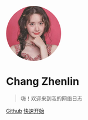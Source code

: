 <link rel="icon" href="/lin.ico" type="image/x-icon">

<img src="_media/lin.jpg" width = "150" height = "150" style = "border-radius:50%;" alt="图片名称" align=center />

# Chang Zhenlin


> 嗨！欢迎来到我的网络日志


[Github](https://github.com/changzhenlin)
[快速开始](#introduction)
